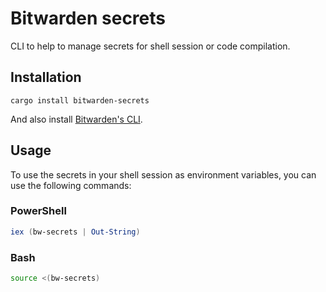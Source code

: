 # Bitwarden secrets

CLI to help to manage secrets for shell session or code compilation.

## Installation

```
cargo install bitwarden-secrets
```

And also install [Bitwarden's CLI](https://bitwarden.com/download/#downloads-command-line-interface).

## Usage

To use the secrets in your shell session as environment variables, you can use the following commands:

### PowerShell

```powershell
iex (bw-secrets | Out-String)
```

### Bash

```bash
source <(bw-secrets)
```
